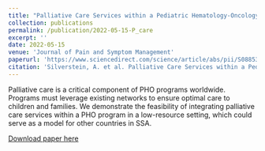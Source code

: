 ```yaml
---
title: "Palliative Care Services within a Pediatric Hematology-Oncology Program in a Low-Resource Setting"
collection: publications
permalink: /publication/2022-05-15-P_care
excerpt: ''
date: 2022-05-15
venue: 'Journal of Pain and Symptom Management'
paperurl: 'https://www.sciencedirect.com/science/article/abs/pii/S0885392422000069'
citation: 'Silverstein, A. et al. Palliative Care Services within a Pediatric Hematology-Oncology Program in a Low-Resource Setting. J Pain Symptom Manage 63, e473–e480.https://doi.org/10.1016/j.jpainsymman.2022.01.006'
---
```


Palliative care is a critical component of PHO programs worldwide. Programs must leverage existing networks to ensure optimal care to children and families. We demonstrate the feasibility of integrating palliative care services within a PHO program in a low-resource setting, which could serve as a model for other countries in SSA.

[Download paper here](https://www.sciencedirect.com/science/article/abs/pii/S0885392422000069)

